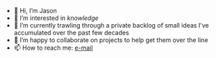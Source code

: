 - 👋 Hi, I’m Jason
- 👀 I’m interested in *knowledge*
- 🌱 I’m currently trawling through a private backlog of small ideas I've accumulated over the past few decades
- 💞️ I’m happy to collaborate on projects to help get them over the line
- 📫 How to reach me: [e-mail](mailto:1457388+alias-zon3@users.noreply.github.com?subject=[GitHub]%20Contact)



<!---
alias-zon3/alias-zon3 is a ✨ special ✨ repository because its `README.md` (this file) appears on your GitHub profile.
You can click the Preview link to take a look at your changes.
--->
